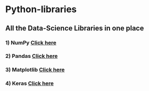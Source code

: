 # Python-libraries

## All the Data-Science Libraries in one place

### 1) NumPy [Click here](https://github.com/TejasPosupo/Python-libraries/tree/NumPy)

### 2) Pandas [Click here](https://github.com/TejasPosupo/Python-libraries/tree/Pandas)
 
### 3) Matplotlib [Click here](https://github.com/TejasPosupo/Python-libraries/tree/Matplotlib)

### 4) Keras [Click here](https://github.com/TejasPosupo/Python-libraries/tree/Keras)
